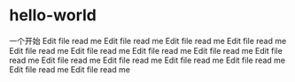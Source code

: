 # hello-world
一个开始
Edit file read me 
Edit file read me 
Edit file read me
Edit file read me 
Edit file read me 
Edit file read me
Edit file read me 
Edit file read me 
Edit file read me
Edit file read me 
Edit file read me 
Edit file read me
Edit file read me 
Edit file read me 
Edit file read me

